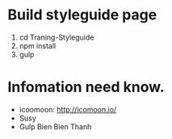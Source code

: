 # Build styleguide page

1. cd Traning-Styleguide
2. npm install
3. gulp

# Infomation need know.
- icoomoon: http://icomoon.io/
- Susy
- Gulp
Bien
Bien
Thanh
